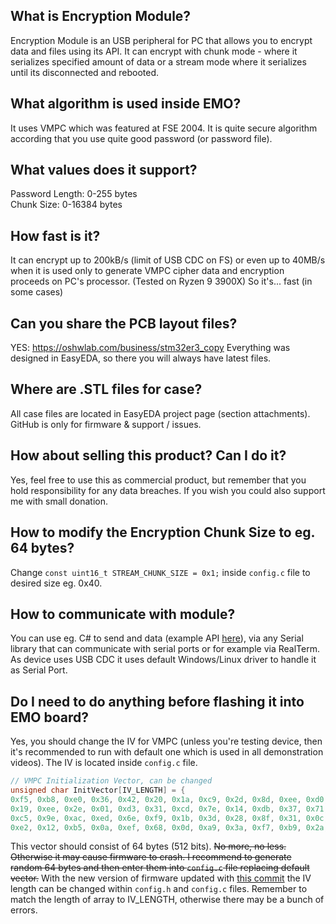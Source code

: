 ## What is Encryption Module?
Encryption Module is an USB peripheral for PC that allows you to encrypt data and files using its API.
It can encrypt with chunk mode - where it serializes specified amount of data or a stream mode where it serializes until its disconnected and rebooted.

## What algorithm is used inside EMO?
It uses VMPC which was featured at FSE 2004. It is quite secure algorithm according that you use quite good password (or password file). 

## What values does it support?
Password Length: 0-255 bytes  
Chunk Size: 0-16384 bytes

## How fast is it?
It can encrypt up to 200kB/s (limit of USB CDC on FS) or even up to 40MB/s when it is used only to generate VMPC cipher data and encryption proceeds on PC's processor. (Tested on Ryzen 9 3900X)
So it's... fast (in some cases)

## Can you share the PCB layout files?
YES: https://oshwlab.com/business/stm32er3_copy
Everything was designed in EasyEDA, so there you will always have latest files.

## Where are .STL files for case?
All case files are located in EasyEDA project page (section attachments). GitHub is only for firmware & support / issues.

## How about selling this product? Can I do it?
Yes, feel free to use this as commercial product, but remember that you hold responsibility for any data breaches. If you wish you could also support me with small donation.

## How to modify the Encryption Chunk Size to eg. 64 bytes?
Change ```const uint16_t STREAM_CHUNK_SIZE = 0x1;``` inside `config.c` file to desired size eg. 0x40.

## How to communicate with module?
You can use eg. C# to send and data (example API [here](https://github.com/H1M4W4R1/Encryption-Module-API)), via any Serial library that can communicate with serial ports or for example via RealTerm. As device uses USB CDC it uses default Windows/Linux driver to handle it as Serial Port.
  
## Do I need to do anything before flashing it into EMO board?
Yes, you should change the IV for VMPC (unless you're testing device, then it's recommended to run with default one which is used in all demonstration videos).
The IV is located inside `config.c` file.
```c
// VMPC Initialization Vector, can be changed
unsigned char InitVector[IV_LENGTH] = {
0xf5, 0xb8, 0xe0, 0x36, 0x42, 0x20, 0x1a, 0xc9, 0x2d, 0x8d, 0xee, 0xd0, 0x4c, 0x5c, 0xfe, 0xb1,
0x19, 0xee, 0x2e, 0x01, 0xd3, 0x31, 0xcd, 0x7e, 0x14, 0xdb, 0x37, 0x71, 0xe9, 0xf2, 0x58, 0x94,
0xc5, 0x9e, 0xac, 0xed, 0x6e, 0xf9, 0x1b, 0x3d, 0x28, 0x8f, 0x31, 0x0c, 0xd2, 0x6a, 0x85, 0xaf,
0xe2, 0x12, 0xb5, 0x0a, 0xef, 0x68, 0x0d, 0xa9, 0x3a, 0xf7, 0xb9, 0x2a, 0xa0, 0x81, 0x77, 0xd8}; // Hardcoded
```
This vector should consist of 64 bytes (512 bits). ~~No more, no less. Otherwise it may cause firmware to crash.
I recommend to generate random 64 bytes and then enter them into `config.c` file replacing default vector.~~
With the new version of firmware updated with [this commit](https://github.com/H1M4W4R1/Encryption-Module/commit/a092f10310f43995a66dde27f71c7aa170ac6456) the IV length can be changed within `config.h` and `config.c` files. Remember to match the length of array to IV_LENGTH, otherwise there may be a bunch of errors.

